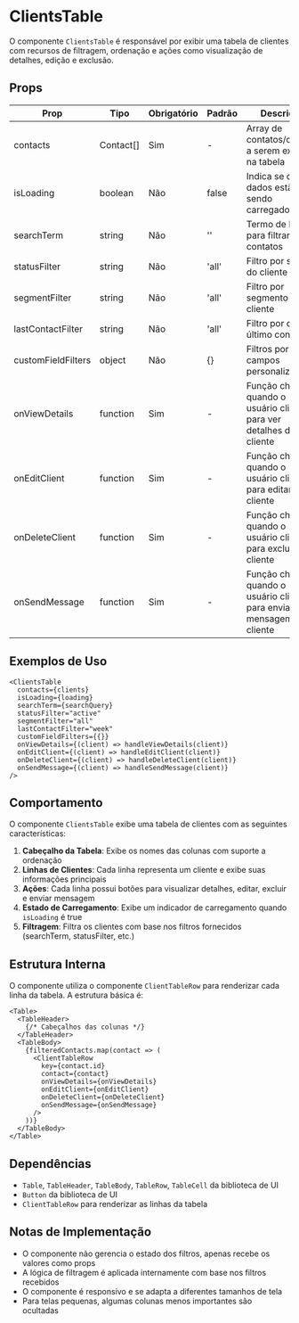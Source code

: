 # ClientsTable

O componente `ClientsTable` é responsável por exibir uma tabela de clientes com recursos de filtragem, ordenação e ações como visualização de detalhes, edição e exclusão.

## Props

| Prop | Tipo | Obrigatório | Padrão | Descrição |
|------|------|-------------|--------|------------|
| contacts | Contact[] | Sim | - | Array de contatos/clientes a serem exibidos na tabela |
| isLoading | boolean | Não | false | Indica se os dados estão sendo carregados |
| searchTerm | string | Não | '' | Termo de busca para filtrar os contatos |
| statusFilter | string | Não | 'all' | Filtro por status do cliente |
| segmentFilter | string | Não | 'all' | Filtro por segmento do cliente |
| lastContactFilter | string | Não | 'all' | Filtro por data do último contato |
| customFieldFilters | object | Não | {} | Filtros por campos personalizados |
| onViewDetails | function | Sim | - | Função chamada quando o usuário clica para ver detalhes de um cliente |
| onEditClient | function | Sim | - | Função chamada quando o usuário clica para editar um cliente |
| onDeleteClient | function | Sim | - | Função chamada quando o usuário clica para excluir um cliente |
| onSendMessage | function | Sim | - | Função chamada quando o usuário clica para enviar mensagem a um cliente |

## Exemplos de Uso

```tsx
<ClientsTable 
  contacts={clients}
  isLoading={loading}
  searchTerm={searchQuery}
  statusFilter="active"
  segmentFilter="all"
  lastContactFilter="week"
  customFieldFilters={{}}
  onViewDetails={(client) => handleViewDetails(client)}
  onEditClient={(client) => handleEditClient(client)}
  onDeleteClient={(client) => handleDeleteClient(client)}
  onSendMessage={(client) => handleSendMessage(client)}
/>
```

## Comportamento

O componente `ClientsTable` exibe uma tabela de clientes com as seguintes características:

1. **Cabeçalho da Tabela**: Exibe os nomes das colunas com suporte a ordenação
2. **Linhas de Clientes**: Cada linha representa um cliente e exibe suas informações principais
3. **Ações**: Cada linha possui botões para visualizar detalhes, editar, excluir e enviar mensagem
4. **Estado de Carregamento**: Exibe um indicador de carregamento quando `isLoading` é true
5. **Filtragem**: Filtra os clientes com base nos filtros fornecidos (searchTerm, statusFilter, etc.)

## Estrutura Interna

O componente utiliza o componente `ClientTableRow` para renderizar cada linha da tabela. A estrutura básica é:

```tsx
<Table>
  <TableHeader>
    {/* Cabeçalhos das colunas */}
  </TableHeader>
  <TableBody>
    {filteredContacts.map(contact => (
      <ClientTableRow 
        key={contact.id}
        contact={contact}
        onViewDetails={onViewDetails}
        onEditClient={onEditClient}
        onDeleteClient={onDeleteClient}
        onSendMessage={onSendMessage}
      />
    ))}
  </TableBody>
</Table>
```

## Dependências

- `Table`, `TableHeader`, `TableBody`, `TableRow`, `TableCell` da biblioteca de UI
- `Button` da biblioteca de UI
- `ClientTableRow` para renderizar as linhas da tabela

## Notas de Implementação

- O componente não gerencia o estado dos filtros, apenas recebe os valores como props
- A lógica de filtragem é aplicada internamente com base nos filtros recebidos
- O componente é responsivo e se adapta a diferentes tamanhos de tela
- Para telas pequenas, algumas colunas menos importantes são ocultadas